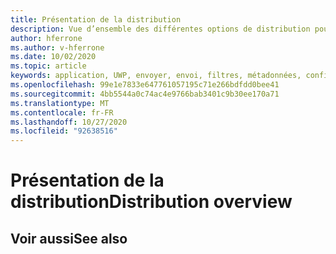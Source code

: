 ```yaml
---
title: Présentation de la distribution
description: Vue d’ensemble des différentes options de distribution pour les différentes plateformes prises en charge et les magasins de publication.
author: hferrone
ms.author: v-hferrone
ms.date: 10/02/2020
ms.topic: article
keywords: application, UWP, envoyer, envoi, filtres, métadonnées, configuration système requise, Mots clés, wack, certification, package, AppX, merchandising
ms.openlocfilehash: 99e1e7833e647761057195c71e266bdfdd0bee41
ms.sourcegitcommit: 4bb5544a0c74ac4e9766bab3401c9b30ee170a71
ms.translationtype: MT
ms.contentlocale: fr-FR
ms.lasthandoff: 10/27/2020
ms.locfileid: "92638516"
---
```

# <a name="distribution-overview"></a><span data-ttu-id="d3806-104">Présentation de la distribution</span><span class="sxs-lookup"><span data-stu-id="d3806-104">Distribution overview</span></span>

## <a name="see-also"></a><span data-ttu-id="d3806-105">Voir aussi</span><span class="sxs-lookup"><span data-stu-id="d3806-105">See also</span></span>